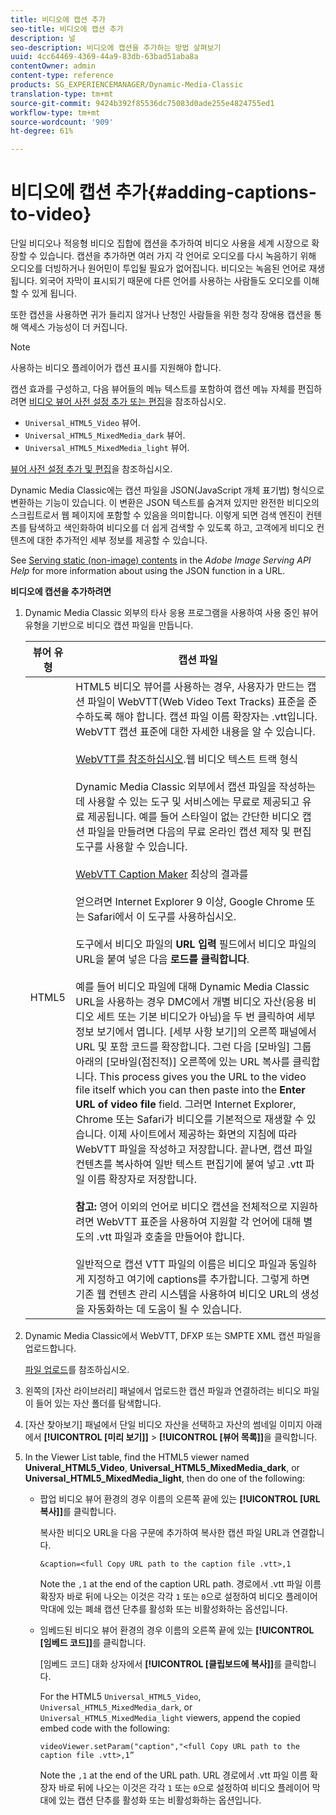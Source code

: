 ```yaml
---
title: 비디오에 캡션 추가
seo-title: 비디오에 캡션 추가
description: 널
seo-description: 비디오에 캡션을 추가하는 방법 살펴보기
uuid: 4cc64469-4369-44a9-83db-63bad51aba8a
contentOwner: admin
content-type: reference
products: SG_EXPERIENCEMANAGER/Dynamic-Media-Classic
translation-type: tm+mt
source-git-commit: 9424b392f85536dc75083d0ade255e4824755ed1
workflow-type: tm+mt
source-wordcount: '909'
ht-degree: 61%

---
```



# 비디오에 캡션 추가{#adding-captions-to-video}

단일 비디오나 적응형 비디오 집합에 캡션을 추가하여 비디오 사용을 세계 시장으로 확장할 수 있습니다. 캡션을 추가하면 여러 가지 각 언어로 오디오를 다시 녹음하기 위해 오디오를 더빙하거나 원어민이 투입될 필요가 없어집니다. 비디오는 녹음된 언어로 재생됩니다. 외국어 자막이 표시되기 때문에 다른 언어를 사용하는 사람들도 오디오를 이해할 수 있게 됩니다.

또한 캡션을 사용하면 귀가 들리지 않거나 난청인 사람들을 위한 청각 장애용 캡션을 통해 액세스 가능성이 더 커집니다.

>[!NOTE]
>
>사용하는 비디오 플레이어가 캡션 표시를 지원해야 합니다.

캡션 효과를 구성하고, 다음 뷰어들의 메뉴 텍스트를 포함하여 캡션 메뉴 자체를 편집하려면 [비디오 뷰어 사전 설정 추가 또는 편집](previewing-videos-video-viewer.md#adding_or_editing_a_video_viewer_preset)을 참조하십시오.

* `Universal_HTML5_Video` 뷰어.
* `Universal_HTML5_MixedMedia_dark` 뷰어.
* `Universal_HTML5_MixedMedia_light` 뷰어.

[뷰어 사전 설정 추가 및 편집](application-setup.md#adding_and_editing_viewer_presets)을 참조하십시오.

Dynamic Media Classic에는 캡션 파일을 JSON(JavaScript 개체 표기법) 형식으로 변환하는 기능이 있습니다. 이 변환은 JSON 텍스트를 숨겨져 있지만 완전한 비디오의 스크립트로서 웹 페이지에 포함할 수 있음을 의미합니다. 이렇게 되면 검색 엔진이 컨텐츠를 탐색하고 색인화하여 비디오를 더 쉽게 검색할 수 있도록 하고, 고객에게 비디오 컨텐츠에 대한 추가적인 세부 정보를 제공할 수 있습니다.

See [Serving static (non-image) contents](https://docs.adobe.com/content/help/en/dynamic-media-developer-resources/image-serving-api/image-serving-api/c-serving-static-nonimage-contents.html) in the *Adobe Image Serving API Help* for more information about using the JSON function in a URL.

**비디오에 캡션을 추가하려면**

1. Dynamic Media Classic 외부의 타사 응용 프로그램을 사용하여 사용 중인 뷰어 유형을 기반으로 비디오 캡션 파일을 만듭니다.

   | 뷰어 유형 | 캡션 파일 |
   |--- |--- |
   | HTML5 | HTML5 비디오 뷰어를 사용하는 경우, 사용자가 만드는 캡션 파일이 WebVTT(Web Video Text Tracks) 표준을 준수하도록 해야 합니다. 캡션 파일 이름 확장자는 .vtt입니다. WebVTT 캡션 표준에 대한 자세한 내용을 알 수 있습니다.<br><br>[WebVTT를 참조하십시오](https://dev.w3.org/html5/webvtt/).웹 비디오 텍스트 트랙 형식 <br><br>Dynamic Media Classic 외부에서 캡션 파일을 작성하는 데 사용할 수 있는 도구 및 서비스에는 무료로 제공되고 유료 제공됩니다. 예를 들어 스타일이 없는 간단한 비디오 캡션 파일을 만들려면 다음의 무료 온라인 캡션 제작 및 편집 도구를 사용할 수 있습니다. <br><br>[WebVTT Caption Maker](https://testdrive-archive.azurewebsites.net/Graphics/CaptionMaker/Default.html) 최상의 결과를 <br><br>얻으려면 Internet Explorer 9 이상, Google Chrome 또는 Safari에서 이 도구를 사용하십시오. <br><br>도구에서 비디오 파일의 <b>URL 입력</b> 필드에서 비디오 파일의 URL을 붙여 넣은 다음 <b>로드를 클릭합니다</b>. <br><br>예를 들어 비디오 파일에 대해 Dynamic Media Classic URL을 사용하는 경우 DMC에서 개별 비디오 자산(응용 비디오 세트 또는 기본 비디오가 아님)을 두 번 클릭하여 세부 정보 보기에서 엽니다. [세부 사항 보기]의 오른쪽 패널에서 URL 및 포함 코드를 확장합니다. 그런 다음 [모바일] 그룹 아래의 [모바일(점진적)] 오른쪽에 있는 URL 복사를 클릭합니다. This process gives you the URL to the video file itself which you can then paste into the <b>Enter URL of video file</b> field. 그러면 Internet Explorer, Chrome 또는 Safari가 비디오를 기본적으로 재생할 수 있습니다. 이제 사이트에서 제공하는 화면의 지침에 따라 WebVTT 파일을 작성하고 저장합니다. 끝나면, 캡션 파일 컨텐츠를 복사하여 일반 텍스트 편집기에 붙여 넣고 .vtt 파일 이름 확장자로 저장합니다. <br><br><b>참고:</b> 영어 이외의 언어로 비디오 캡션을 전체적으로 지원하려면 WebVTT 표준을 사용하여 지원할 각 언어에 대해 별도의 .vtt 파일과 호출을 만들어야 합니다. <br><br>일반적으로 캡션 VTT 파일의 이름은 비디오 파일과 동일하게 지정하고 여기에 captions를 추가합니다. 그렇게 하면 기존 웹 컨텐츠 관리 시스템을 사용하여 비디오 URL의 생성을 자동화하는 데 도움이 될 수 있습니다. |

1. Dynamic Media Classic에서 WebVTT, DFXP 또는 SMPTE XML 캡션 파일을 업로드합니다.

   [파일 업로드](uploading-files.md#uploading_files)를 참조하십시오.

1. 왼쪽의 [자산 라이브러리] 패널에서 업로드한 캡션 파일과 연결하려는 비디오 파일이 들어 있는 자산 폴더를 탐색합니다.
1. [자산 찾아보기] 패널에서 단일 비디오 자산을 선택하고 자산의 썸네일 이미지 아래에서 **[!UICONTROL [미리 보기]]** > **[!UICONTROL [뷰어 목록]]**&#x200B;을 클릭합니다.
1. In the Viewer List table, find the HTML5 viewer named **Univeral_HTML5_Video**, **Universal_HTML5_MixedMedia_dark**, or **Universal_HTML5_MixedMedia_light**, then do one of the following:

   * 팝업 비디오 뷰어 환경의 경우 이름의 오른쪽 끝에 있는 **[!UICONTROL [URL 복사]]**&#x200B;를 클릭합니다.

      복사한 비디오 URL을 다음 구문에 추가하여 복사한 캡션 파일 URL과 연결합니다.

      `&caption=<full Copy URL path to the caption file .vtt>,1`

      Note the `,1` at the end of the caption URL path. 경로에서 .vtt 파일 이름 확장자 바로 뒤에 나오는 이것은 각각 `1` 또는 `0`으로 설정하여 비디오 플레이어 막대에 있는 폐쇄 캡션 단추를 활성화 또는 비활성화하는 옵션입니다.

   * 임베드된 비디오 뷰어 환경의 경우 이름의 오른쪽 끝에 있는 **[!UICONTROL [임베드 코드]]**&#x200B;를 클릭합니다.

      [임베드 코드] 대화 상자에서 **[!UICONTROL [클립보드에 복사]]**&#x200B;를 클릭합니다.

      For the HTML5 `Universal_HTML5_Video`, `Universal_HTML5_MixedMedia_dark`, or `Universal_HTML5_MixedMedia_light` viewers, append the copied embed code with the following:

      `videoViewer.setParam("caption","<full Copy URL path to the caption file .vtt>,1”`

      Note the `,1` at the end of the URL path. URL 경로에서 .vtt 파일 이름 확장자 바로 뒤에 나오는 이것은 각각 `1` 또는 `0`으로 설정하여 비디오 플레이어 막대에 있는 캡션 단추를 활성화 또는 비활성화하는 옵션입니다.

